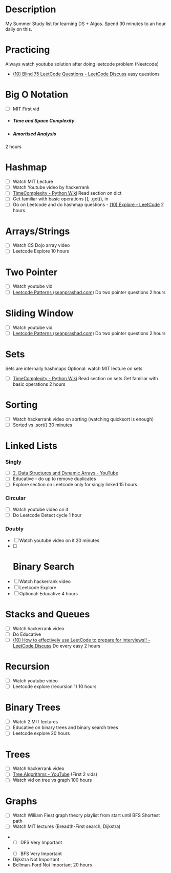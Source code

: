 # Description

My Summer Study list for learning DS + Algos. Spend 30 minutes to an hour daily on this.

# Practicing
Always watch youtube solution after doing leetcode problem (Neetcode)
- [(10) Blind 75 LeetCode Questions - LeetCode Discuss](https://leetcode.com/discuss/general-discussion/460599/blind-75-leetcode-questions) easy questions


# Big O Notation
- [ ] MIT First vid
- ##### Time and Space Complexity
- ##### Amortised Analysis
2 hours

# Hashmap
- [ ] Watch MIT Lecture
- [ ] Watch Youtube video by hackerrank
- [ ] [TimeComplexity - Python Wiki](https://wiki.python.org/moin/TimeComplexity) Read section on dict
- [ ] Get familiar with basic operations [], .get(), in
- [ ] Go on Leetcode and do hashmap questions - [(10) Explore - LeetCode](https://leetcode.com/explore/learn/card/hash-table/) 
2 hours

# Arrays/Strings
- [ ] Watch CS Dojo array video
- [ ] Leetcode Explore
10 hours

# Two Pointer
- [ ] Watch youtube vid
- [ ] [Leetcode Patterns (seanprashad.com)](https://seanprashad.com/leetcode-patterns/) Do two pointer questions
2 hours

# Sliding Window
- [ ] Watch youtube vid
- [ ] [Leetcode Patterns (seanprashad.com)](https://seanprashad.com/leetcode-patterns/) Do two pointer questions
2 hours

# Sets
Sets are internally hashmaps
Optional: watch MIT lecture on sets
- [ ] [TimeComplexity - Python Wiki](https://wiki.python.org/moin/TimeComplexity) Read section on sets
Get familiar with basic operations
2 hours

# Sorting
- [ ] Watch hackerrank video on sorting (watching quicksort is enough)
- [ ] Sorted vs .sort()
30 minutes

# Linked Lists
### Singly
- [ ] [2. Data Structures and Dynamic Arrays - YouTube](https://www.youtube.com/watch?v=CHhwJjR0mZA&list=PLUl4u3cNGP63EdVPNLG3ToM6LaEUuStEY&index=2&ab_channel=MITOpenCourseWare) 
- [ ] Educative - do up to remove duplicates
- [ ] Explore section on Leetcode only for singly linked
15 hours

### Circular
- [ ] Watch youtube video on it
- [ ] Do Leetcode Detect cycle
1 hour

### Doubly
- [ ] Watch youtube video on it
20 minutes
- [ ] # Binary Search
- [ ] Watch hackerrank video
- [ ] Leetcode Explore
- [ ] Optional: Educative
4 hours

# Stacks and Queues
- [ ] Watch hackerrank video
- [ ] Do Educative
- [ ] [(10) How to effectively use LeetCode to prepare for interviews!! - LeetCode Discuss](https://leetcode.com/discuss/career/449135/how-to-effectively-use-leetcode-to-prepare-for-interviews)  Do every easy
2 hours

# Recursion
- [ ] Watch youtube video
- [ ] Leetcode explore (recursion 1)
10 hours

# Binary Trees
- [ ] Watch 2 MIT lectures
- [ ] Educative on binary trees and binary search trees
- [ ] Leetcode explore
20 hours

# Trees
- [ ] Watch hackerrank video
- [ ] [Tree Algorithms - YouTube](https://www.youtube.com/playlist?list=PLDV1Zeh2NRsDfGc8rbQ0_58oEZQVtvoIc) (First 2 vids)
- [ ] Watch vid on tree vs graph
100 hours

# Graphs
- [ ] Watch William Fiest graph theory playlist from start until BFS Shortest path
- [ ] Watch MIT lectures (Breadth-First search, Dijkstra)
- - [ ] DFS Very Important
- - [ ] BFS Very Important
- Dijkstra Not Important
- Bellman-Ford Not Important
20 hours
